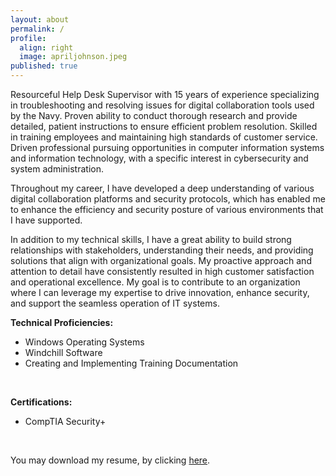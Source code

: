 ```yaml
---
layout: about
permalink: /
profile:
  align: right
  image: apriljohnson.jpeg
published: true
---
```


Resourceful Help Desk Supervisor with 15 years of experience specializing in troubleshooting and resolving issues for digital collaboration tools used by the Navy. Proven ability to conduct thorough research and provide detailed, patient instructions to ensure efficient problem resolution. Skilled in training employees and maintaining high standards of customer service. Driven professional pursuing opportunities in computer information systems and information technology, with a specific interest in cybersecurity and system administration.

Throughout my career, I have developed a deep understanding of various digital collaboration platforms and security protocols, which has enabled me to enhance the efficiency and security posture of various environments that I have supported. 

In addition to my technical skills, I have a great ability to build strong relationships with stakeholders, understanding their needs, and providing solutions that align with organizational goals. My proactive approach and attention to detail have consistently resulted in high customer satisfaction and operational excellence. My goal is to contribute to an organization where I can leverage my expertise to drive innovation, enhance security, and support the seamless operation of IT systems.

**Technical Proficiencies:**

- Windows Operating Systems
- Windchill Software
- Creating and Implementing Training Documentation

<br>

**Certifications:**

- CompTIA Security+

<br>

You may download my resume, by clicking [here](assets/AprilJohnsonResume.pdf).